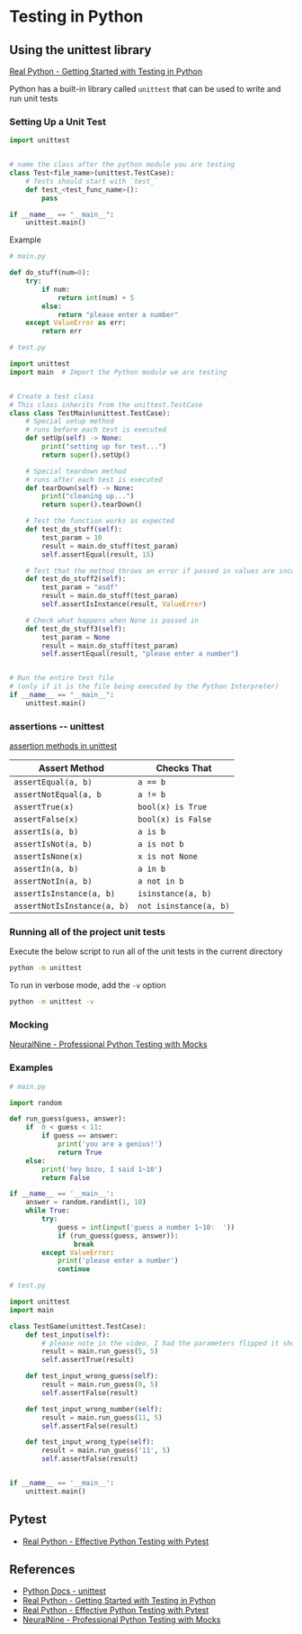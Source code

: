 # Testing in Python

## Using the unittest library

[Real Python - Getting Started with Testing in Python](https://realpython.com/python-testing/)

Python has a built-in library called `unittest` that can be used to write and run unit tests

### Setting Up a Unit Test

```python
import unittest


# name the class after the python module you are testing
class Test<file_name>(unittest.TestCase):
    # Tests should start with `test_`
    def test_<test_func_name>():
        pass

if __name__ == "__main__":
    unittest.main()
```

Example

```python
# main.py

def do_stuff(num=0):
    try:
        if num:
            return int(num) + 5
        else:
            return "please enter a number"
    except ValueError as err:
        return err
```

```python
# test.py

import unittest
import main  # Import the Python module we are testing


# Create a test class
# This class inherits from the unittest.TestCase
class class TestMain(unittest.TestCase):
    # Special setup method
    # runs before each test is executed
    def setUp(self) -> None:
        print("setting up for test...")
        return super().setUp()

    # Special teardown method
    # runs after each test is executed
    def tearDown(self) -> None:
        print("cleaning up...")
        return super().tearDown()

    # Test the function works as expected
    def test_do_stuff(self):
        test_param = 10
        result = main.do_stuff(test_param)
        self.assertEqual(result, 15)

    # Test that the method throws an error if passed in values are incorrect
    def test_do_stuff2(self):
        test_param = "asdf"
        result = main.do_stuff(test_param)
        self.assertIsInstance(result, ValueError)

    # Check what happens when None is passed in
    def test_do_stuff3(self):
        test_param = None
        result = main.do_stuff(test_param)
        self.assertEqual(result, "please enter a number")


# Run the entire test file
# (only if it is the file being executed by the Python Interpreter)
if __name__ == "__main__":
    unittest.main()
```

### assertions -- unittest

[assertion methods in unittest](https://docs.python.org/3/library/unittest.html#assert-methods)

| Assert Method               | Checks That            |
| --------------------------- | ---------------------- |
| `assertEqual(a, b)`         | `a == b`               |
| `assertNotEqual(a, b`       | `a != b`               |
| `assertTrue(x)`             | `bool(x) is True`      |
| `assertFalse(x)`            | `bool(x) is False`     |
| `assertIs(a, b)`            | `a is b`               |
| `assertIsNot(a, b)`         | `a is not b`           |
| `assertIsNone(x)`           | `x is not None`        |
| `assertIn(a, b)`            | `a in b`               |
| `assertNotIn(a, b)`         | `a not in b`           |
| `assertIsInstance(a, b)`    | `isinstance(a, b)`     |
| `assertNotIsInstance(a, b)` | `not isinstance(a, b)` |

### Running all of the project unit tests

Execute the below script to run all of the unit tests in the current directory

```bash
python -m unittest
```

To run in verbose mode, add the `-v` option

```bash
python -m unittest -v
```

### Mocking

[NeuralNine - Professional Python Testing with Mocks](https://www.youtube.com/watch?v=-F6wVOlsEAM)

### Examples

```python
# main.py

import random

def run_guess(guess, answer):
    if  0 < guess < 11:
        if guess == answer:
            print('you are a genius!')
            return True
    else:
        print('hey bozo, I said 1~10')
        return False

if __name__ == '__main__':
    answer = random.randint(1, 10)
    while True:
        try:
            guess = int(input('guess a number 1~10:  '))
            if (run_guess(guess, answer)):
                break
        except ValueError:
            print('please enter a number')
            continue
```

```python
# test.py

import unittest
import main

class TestGame(unittest.TestCase):
    def test_input(self):
        # please note in the video, I had the parameters flipped it should be the "guess" parameter 1st and "answer" parameter 2nd
        result = main.run_guess(5, 5)
        self.assertTrue(result)

    def test_input_wrong_guess(self):
        result = main.run_guess(0, 5)
        self.assertFalse(result)

    def test_input_wrong_number(self):
        result = main.run_guess(11, 5)
        self.assertFalse(result)

    def test_input_wrong_type(self):
        result = main.run_guess('11', 5)
        self.assertFalse(result)


if __name__ == '__main__':
    unittest.main()
```

## Pytest

- [Real Python - Effective Python Testing with Pytest](https://realpython.com/pytest-python-testing/)

## References

- [Python Docs - unittest](https://docs.python.org/3/library/unittest.html)
- [Real Python - Getting Started with Testing in Python](https://realpython.com/python-testing/)
- [Real Python - Effective Python Testing with Pytest](https://realpython.com/pytest-python-testing/)
- [NeuralNine - Professional Python Testing with Mocks](https://www.youtube.com/watch?v=-F6wVOlsEAM)
